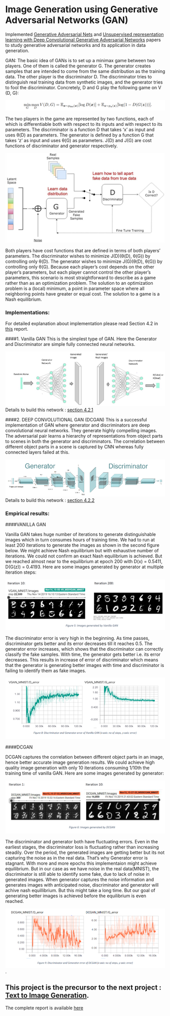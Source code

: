 # Image Generation using Generative Adversarial Networks (GAN)

Implemented [Generative Adversarial Nets](https://arxiv.org/pdf/1406.2661.pdf) and [Unsupervised representation learning
with Deep Convolutional Generative Adversarial Networks](https://arxiv.org/pdf/1511.06434.pdf) papers to study generative adversarial networks and its application in data generation. 

GAN:
The basic idea of GANs is to set up a minimax game between two players. One of them is called the generator G. The
generator creates samples that are intended to come from the same distribution as the training data. The other player
is the discriminator D. The discriminator tries to distinguish real training data from synthetic images, and the generator
tries to fool the discriminator. Concretely, D and G play the following game on V (D, G):

![](images/minimax_desc_gen.png)

The two players in the game are represented by two functions, each of which is differentiable both with respect to its
inputs and with respect to its parameters. The discriminator is a function D that takes ‘x’ as input and uses θ(D) as
parameters. The generator is defined by a function G that takes ‘z’ as input and uses θ(G) as parameters. J(D) and J(G) are
cost functions of discriminator and generator respectively.

![](images/architecture.jpg)

Both players have cost functions that are defined in terms of both players’ parameters. The discriminator wishes to
minimize J(D)(θ(D), θ(G)) by controlling only θ(D). The generator wishes to minimize J(G)(θ(D), θ(G)) by controlling only θ(G).
Because each player’s cost depends on the other player’s parameters, but each player cannot control the other player’s
parameters, this scenario is most straightforward to describe as a game rather than as an optimization problem. The
solution to an optimization problem is a (local) minimum, a point in parameter space where all neighboring points have
greater or equal cost. The solution to a game is a Nash equilibrium.

### Implementations:
For detailed explanation about implementation please read Section 4.2 in [this](https://github.com/anant10/GAN-Text2Image-ReverseOCR/blob/master/Text%20to%20Image%20Synthesis%20using%20GAN%20Final%20Report.pdf) report.

####1. Vanilla GAN
This is the simplest type of GAN. Here the Generator and Discriminator are simple fully connected neural networks.

![](images/VanillaGan.JPG)
Details to build this network : [section 4.2.1](https://github.com/anant10/GAN-Text2Image-ReverseOCR/blob/master/Text%20to%20Image%20Synthesis%20using%20GAN%20Final%20Report.pdf)


####2. DEEP CONVOLUTIONAL GAN (DCGAN)
This is a successful implementation of GAN where generator and discriminators are deep convolutional neural
networks. They generate highly compelling images. The adversarial pair learns a hierarchy of representations from
object parts to scenes in both the generator and discriminators. The correlation between different object parts in a
scene is captured by CNN whereas fully connected layers failed at this.

![](images/DCGAN.png)
Details to build this network : [section 4.2.2](https://github.com/anant10/GAN-Text2Image-ReverseOCR/blob/master/Text%20to%20Image%20Synthesis%20using%20GAN%20Final%20Report.pdf)

### Empirical results:
####VANILLA GAN

Vanilla GAN takes huge number of iterations to generate distinguishable images which in turn consumes hours of
training time. We had to run at least 200 iterations to generate the images as shown in the second figure below. We
might achieve Nash equilibrium but with exhaustive number of iterations. We could not confirm an exact Nash
equilibrium is achieved. But we reached almost near to the equilibrium at epoch 200 with D(x) = 0.5411, D(G(z)) =
0.4193.
Here are some images generated by generator at multiple iteration steps:

![](images/VanillaGAN_gen_results.png)

The discriminator error is very high in the beginning. As time passes, discriminator gets better and its error decreases
till it reaches 0.5. The generator error increases, which shows that the discriminator can correctly classify the fake
samples.
With time, the generator gets better i.e. its error decreases. This results in increase of error of discriminator which
means that the generator is generating better images with time and discriminator is failing to identify them as fake
images.

![](images/VanillaGAN_error.png)



####DCGAN

DCGAN captures the correlation between different object parts in an image, hence better accurate image generation
results. We could achieve high quality image generation with only 10 iterations consuming 1/10th the training time of
vanilla GAN.
Here are some images generated by generator:

![](images/DCGAN_gen_results.png)

The discriminator and generator both have fluctuating errors. Even in the earliest stages, the discriminator loss is
fluctuating rather than increasing steadily. Over the period, the generated images are getting better but its not
capturing the noise as in the real data. That’s why Generator error is stagnant. With more and more epochs this
implementaion might achieve equilibrium. But in our case as we have noise in the real data(MNIST), the discriminator
is still able to identify some fake, due to lack of noise in generated images. When generator captures the noise
information and generates images with anticipated noise, discriminator and generator will achive nash equillibrium.
But this might take a long time. But our goal of generating better images is achieved before the equilibrium is even
reached.

![](images/DCGAN_error.png).


## This project is the precursor to the next project : [Text to Image Generation](https://github.com/anant10/GAN-Text2Image-ReverseOCR).
The complete report is available [here](https://github.com/anant10/GAN-Text2Image-ReverseOCR/blob/master/Text%20to%20Image%20Synthesis%20using%20GAN%20Final%20Report.pdf)
